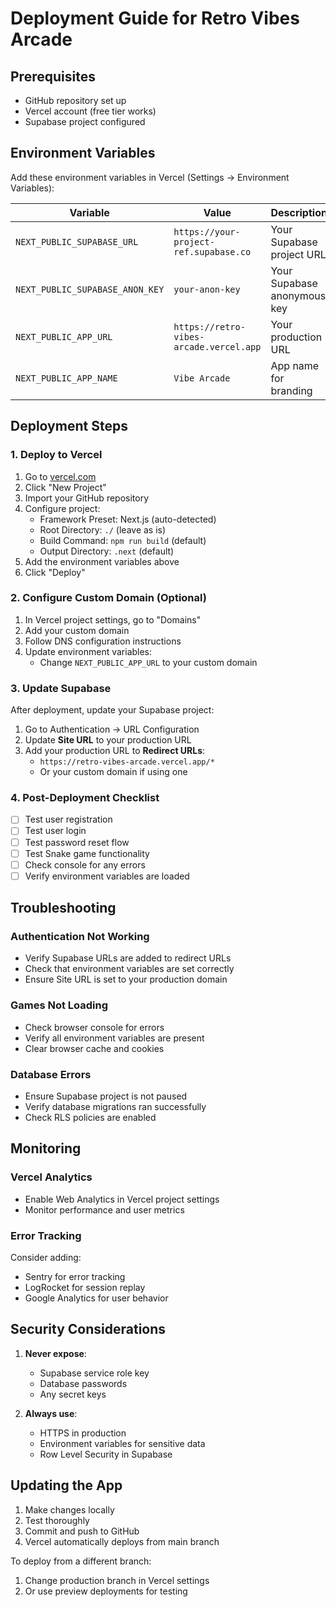 # Deployment Guide for Retro Vibes Arcade

## Prerequisites
- GitHub repository set up
- Vercel account (free tier works)
- Supabase project configured

## Environment Variables

Add these environment variables in Vercel (Settings → Environment Variables):

| Variable | Value | Description |
|----------|-------|-------------|
| `NEXT_PUBLIC_SUPABASE_URL` | `https://your-project-ref.supabase.co` | Your Supabase project URL |
| `NEXT_PUBLIC_SUPABASE_ANON_KEY` | `your-anon-key` | Your Supabase anonymous key |
| `NEXT_PUBLIC_APP_URL` | `https://retro-vibes-arcade.vercel.app` | Your production URL |
| `NEXT_PUBLIC_APP_NAME` | `Vibe Arcade` | App name for branding |

## Deployment Steps

### 1. Deploy to Vercel

1. Go to [vercel.com](https://vercel.com)
2. Click "New Project"
3. Import your GitHub repository
4. Configure project:
   - Framework Preset: Next.js (auto-detected)
   - Root Directory: `./` (leave as is)
   - Build Command: `npm run build` (default)
   - Output Directory: `.next` (default)
5. Add the environment variables above
6. Click "Deploy"

### 2. Configure Custom Domain (Optional)

1. In Vercel project settings, go to "Domains"
2. Add your custom domain
3. Follow DNS configuration instructions
4. Update environment variables:
   - Change `NEXT_PUBLIC_APP_URL` to your custom domain

### 3. Update Supabase

After deployment, update your Supabase project:

1. Go to Authentication → URL Configuration
2. Update **Site URL** to your production URL
3. Add your production URL to **Redirect URLs**:
   - `https://retro-vibes-arcade.vercel.app/*`
   - Or your custom domain if using one

### 4. Post-Deployment Checklist

- [ ] Test user registration
- [ ] Test user login
- [ ] Test password reset flow
- [ ] Test Snake game functionality
- [ ] Check console for any errors
- [ ] Verify environment variables are loaded

## Troubleshooting

### Authentication Not Working
- Verify Supabase URLs are added to redirect URLs
- Check that environment variables are set correctly
- Ensure Site URL is set to your production domain

### Games Not Loading
- Check browser console for errors
- Verify all environment variables are present
- Clear browser cache and cookies

### Database Errors
- Ensure Supabase project is not paused
- Verify database migrations ran successfully
- Check RLS policies are enabled

## Monitoring

### Vercel Analytics
- Enable Web Analytics in Vercel project settings
- Monitor performance and user metrics

### Error Tracking
Consider adding:
- Sentry for error tracking
- LogRocket for session replay
- Google Analytics for user behavior

## Security Considerations

1. **Never expose**:
   - Supabase service role key
   - Database passwords
   - Any secret keys

2. **Always use**:
   - HTTPS in production
   - Environment variables for sensitive data
   - Row Level Security in Supabase

## Updating the App

1. Make changes locally
2. Test thoroughly
3. Commit and push to GitHub
4. Vercel automatically deploys from main branch

To deploy from a different branch:
1. Change production branch in Vercel settings
2. Or use preview deployments for testing